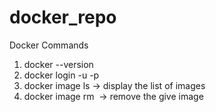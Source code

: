 # docker_repo

Docker Commands 

1. docker --version 
2. docker login -u <userid> -p <password>
3. docker image ls  -> display the list of images
4. docker image rm <image name>  -> remove the give image

